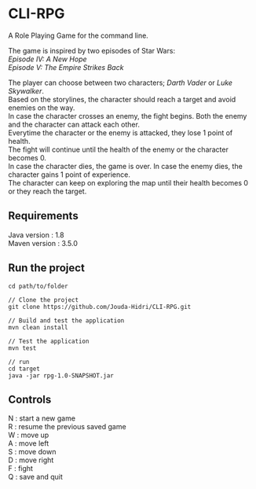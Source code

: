 # CLI-RPG
A Role Playing Game for the command line.

The game is inspired by two episodes of Star Wars:    
*Episode IV: A New Hope*    
*Episode V: The Empire Strikes Back*    

The player can choose between two characters; *Darth Vader* or *Luke Skywalker*.    
Based on the storylines, the character should reach a target and avoid enemies on the way.    
In case the character crosses an enemy, the fight begins.
Both the enemy and the character can attack each other.    
Everytime the character or the enemy is attacked, they lose 1 point of health.    
The fight will continue until the health of the enemy or the character becomes 0.     
In case the character dies, the game is over. 
In case the enemy dies, the character gains 1 point of experience.      
The character can keep on exploring the map until their health becomes 0 or they reach the target.

## Requirements
Java version : 1.8    
Maven version : 3.5.0

## Run the project
````    
cd path/to/folder

// Clone the project
git clone https://github.com/Jouda-Hidri/CLI-RPG.git

// Build and test the application
mvn clean install

// Test the application
mvn test

// run
cd target
java -jar rpg-1.0-SNAPSHOT.jar
````    

## Controls
N : start a new game     
R : resume the previous saved game     
W : move up     
A : move left     
S : move down     
D : move right     
F : fight     
Q : save and quit     
